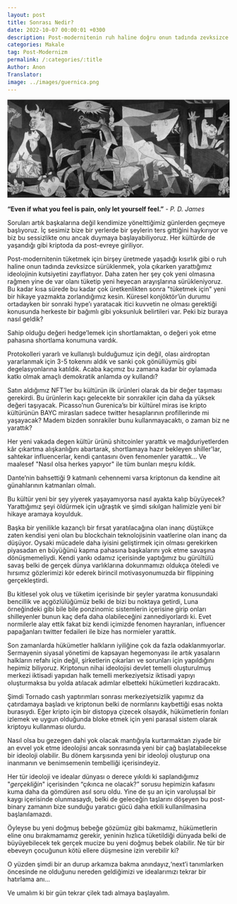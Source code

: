 ```yaml
---
layout: post
title: Sonrası Nedir?
date: 2022-10-07 00:00:01 +0300
description: Post-modernitenin ruh haline doğru onun tadında zevksizce sürüklenmek yola çıkarken yarattığımız ideolojinin kutsiyetini zayıflatıyor. Daha zaten her şey çok yeni olmasına rağmen yine de var olanı tüketip yeni heyecan arayışlarına sürükleniyoruz.
categories: Makale
tag: Post-Modernizm
permalink: /:categories/:title
Author: Anon
Translator:
image: ../images/guernica.png
---
```


![image](../images/guernica.png)

**“Even if what you feel is pain, only let yourself feel.”** _- P. D. James_

Soruları artık başkalarına değil kendimize  yönelttiğimiz günlerden geçmeye başlıyoruz.  İç sesimiz bize bir yerlerde bir şeylerin ters gittiğini haykırıyor ve biz bu sessizlikte onu ancak duymaya başlayabiliyoruz. Her kültürde de yaşandığı gibi kriptoda da post-evreye giriliyor.

Post-modernitenin tüketmek için birşey üretmede yaşadığı kısırlık gibi o ruh haline onun tadında zevksizce sürüklenmek, yola çıkarken yarattığımız ideolojinin kutsiyetini zayıflatıyor. Daha zaten her şey çok yeni olmasına rağmen yine de var olanı tüketip yeni heyecan arayışlarına sürükleniyoruz. Bu kadar kısa sürede bu kadar çok üretkenlikten sonra "tüketmek için" yeni bir hikaye yazmakta zorlandığımız kesin. Küresel konjöktör’ün durumu ortadayken bir sonraki hype’ı yaratacak itici kuvvetin ne olması gerektiği konusunda herkeste bir bağımlı gibi yoksunluk belirtileri var. Peki biz buraya nasıl geldik?

Sahip olduğu değeri hedge’lemek için shortlamaktan, o değeri yok etme pahasına shortlama konumuna vardık.

Protokolleri yararlı ve kullanışlı bulduğumuz için değil, olası airdroptan yararlanmak için 3-5 tokenını aldık ve sanki çok gönüllüymüş gibi degelasyonlarına katıldık. Acaba kaçımız bu zamana kadar bir oylamada katkı olmak amaçlı demokratik anlamda oy kullandı?

Satın aldığımız NFT’ler bu kültürün ilk ürünleri olarak da bir değer taşıması gerekirdi. Bu ürünlerin kaçı gelecekte bir sonrakiler için daha da yüksek değeri taşıyacak. Picasso’nun Gurenica’sı bir kültürel miras ise kripto kültürünün BAYC mirasları sadece twitter hesaplarının profillerinde mi yaşayacak? Madem bizden sonrakiler bunu kullanmayacaktı, o zaman biz ne yarattık?

Her yeni vakada degen kültür ürünü shitcoinler yarattık ve mağduriyetlerden kâr çıkartma alışkanlığını abartarak, shortlamaya hazır bekleyen shiller'lar, sahtekar influencerlar, kendi çantasını öven fenomenler yarattık… Ve maalesef "Nasıl olsa herkes yapıyor" ile tüm bunları meşru kıldık.

Dante’nin bahsettiği 9 katmanlı cehennemi varsa kriptonun da kendine ait günahlarının katmanları olmalı.

Bu kültür yeni bir şey yiyerek yaşayamıyorsa nasıl ayakta kalıp büyüyecek?Yarattığımız şeyi öldürmek için uğraştık ve şimdi sıkılgan halimizle yeni bir hikaye aramaya koyulduk.

Başka bir yenilikle kazançlı bir fırsat yaratılacağına olan inanç düştükçe zaten kendisi yeni olan bu blockchain teknolojisinin vaatlerine olan inanç da düşüyor. Oysaki mücadele daha iyisini geliştirmek için olması gerekirken piyasadan en büyüğünü kapma pahasına başkalarını yok etme savaşına dönüşmemeliydi. Kendi yankı odamız içerisinde yaptığımız bu gürültülü savaş belki de gerçek dünya varlıklarına dokunmamızı oldukça öteledi ve hırsımız gözlerimizi kör ederek  birincil motivasyonumuzda bir flippining gerçekleştirdi.

Bu kitlesel yok oluş ve tüketim içerisinde bir şeyler yaratma konusundaki bencillik ve açgözlülüğümüz belki de bizi bu noktaya getirdi,
Luna örneğindeki gibi bile bile  ponzinomic sistemlerin içerisine girip onları shilleyenler bunun kaç defa daha olabileceğini zannediyorlardı ki. Evet normilerle alay ettik fakat biz kendi içimizde fenomen hayranları, influencer papağanları twitter fedaileri ile bize has normieler yarattık.

Son zamanlarda hükümetler halkların iyiliğine çok da fazla odaklanmıyorlar. Sermayenin siyasal yönetimi de kapsayan hegemonyası ile artık yasaların halkların refahı için değil, şirketlerin çıkarları ve sorunları için yapıldığını hepimiz biliyoruz. Kriptonun nihai ideolojisi devlet temelli oluşturulmuş merkezi iktisadi yapıdan halk temelli merkeziyetsiz iktisadi yapıyı oluşturmaksa bu yolda atılacak adımlar elbetteki hükümetleri kızdıracaktı.

Şimdi Tornado cash yaptırımları sonrası merkeziyetsizlik yapımız da çatırdamaya başladı ve kriptonun belki de normlarını kaybettiği esas nokta burasıydı. Eğer kripto için bir distopya çizecek olsaydık, hükümetlerin fonları izlemek ve uygun olduğunda bloke etmek için yeni parasal sistem olarak kriptoyu kullanması olurdu. 

Nasıl olsa bu gezegen dahi yok olacak mantığıyla kurtarmaktan ziyade bir an evvel yok etme ideolojisi ancak sonrasında yeni bir çağ başlatabilecekse bir ideoloji olabilir. Bu dönem karşısında yeni bir ideoloji oluşturup ona inanmanın ve benimsemenin tembelliği içerisindeyiz.

Her tür ideoloji ve idealar dünyası o derece yıkıldı ki saplandığımız "_gerçekliğin_" içerisinden “çıkınca ne olacak?” sorusu hepimizin kafasını kuma daha da gömdüren asıl soru oldu. Yine de şu an için varoluşsal bir kaygı içerisinde olunmasaydı, belki de geleceğin taşlarını döşeyen bu post-binary zamanın bize sunduğu yaratıcı gücü  daha etkili kullanilmasina başlanılamazdı.

Öyleyse bu yeni doğmuş bebeğe gözümüz gibi bakmamız, hükümetlerin eline onu bırakmamamız gerekir, yeninin hızlıca tüketildiği dünyada belki de büyüyebilecek tek gerçek mucize bu yeni doğmuş bebek olabilir. Ne tür bir ebeveyn çocuğunun kötü ellere düşmesine izin verebilir ki?

O yüzden şimdi bir an durup arkamıza bakma anındayız,‘next’i tanımlarken öncesinde ne olduğunu nereden geldiğimizi ve idealarımızı tekrar bir hatırlama anı...

Ve umalım ki bir gün tekrar çilek tadı almaya başlayalım.
